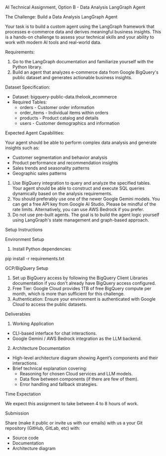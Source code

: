 AI Technical Assignment, Option B - Data Analysis LangGraph Agent

The Challenge: Build a Data Analysis LangGraph Agent

Your task is to build a custom agent using the LangGraph framework that processes e-commerce data and derives meaningful business insights. This is a hands-on challenge to assess your technical skills and your ability to work with modern AI tools and real-world data.

Requirements:

1. Go to the LangGraph documentation and familiarize yourself with the Python library.
2. Build an agent that analyzes e-commerce data from Google BigQuery's public dataset and generates actionable business insights.

Dataset Specification:

* Dataset: bigquery-public-data.thelook_ecommerce
* Required Tables:
    * orders - Customer order information
    * order_items - Individual items within orders
    * products - Product catalog and details
    * users - Customer demographics and information

Expected Agent Capabilities:

Your agent should be able to perform complex data analysis and generate insights such as:

* Customer segmentation and behavior analysis
* Product performance and recommendation insights
* Sales trends and seasonality patterns
* Geographic sales patterns

1. Use BigQuery integration to query and analyze the specified tables. Your agent should be able to construct and execute SQL queries dynamically based on the analysis requirements.
2. You should preferably use one of the newer Google Gemini models. You can get a free API key from Google AI Studio. Please be mindful of the rate limits. Alternatively, you can use AWS Bedrock if you prefer.
3. Do not use pre-built agents. The goal is to build the agent logic yourself using LangGraph's state management and graph-based approach.

Setup Instructions

Environment Setup

1. Install Python dependencies:

pip install -r requirements.txt

GCP/BigQuery Setup

1. Set up BigQuery access by following the BigQuery Client Libraries documentation if you don't already have BigQuery access configured.
2. Free Tier: Google Cloud provides 1TB of free BigQuery compute per month, which is more than sufficient for this challenge.
3. Authentication: Ensure your environment is authenticated with Google Cloud to access the public datasets.


Deliverables

1. Working Application

* CLI-based interface for chat interactions.
* Google Gemini / AWS Bedrock integration as the LLM backend.

2. Architecture Documentation

* High-level architecture diagram showing Agent’s components and their interactions.
* Brief technical explanation covering:
    * Reasoning for chosen Cloud services and LLM models.
    * Data flow between components (if there are few of them).
    * Error handling and fallback strategies.

Time Expectation

We expect this assignment to take between 4 to 8 hours of work.

Submission

Share (make it public or invite us with our emails) with us a your Git repository (GitHub, GitLab, etc) with:

* Source code
* Documentation
* Architecture diagram

